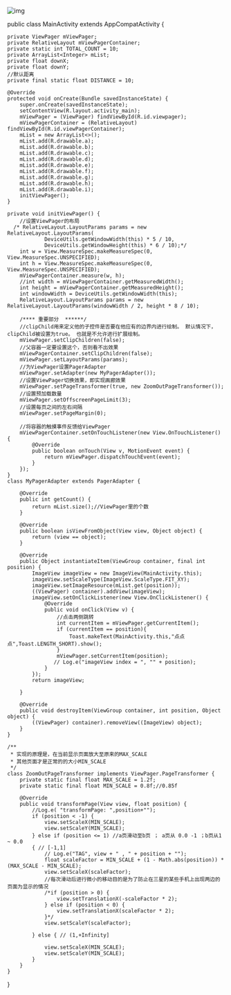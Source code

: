 ![img](https://github.com/Zhai-WenWu/Gallery_ViewPager/blob/master/app/src/main/res/drawable/d.png)

public class MainActivity extends AppCompatActivity {

    private ViewPager mViewPager;
    private RelativeLayout mViewPagerContainer;
    private static int TOTAL_COUNT = 10;
    private ArrayList<Integer> mList;
    private float downX;
    private float downY;
    //默认距离
    private final static float DISTANCE = 10;

    @Override
    protected void onCreate(Bundle savedInstanceState) {
        super.onCreate(savedInstanceState);
        setContentView(R.layout.activity_main);
        mViewPager = (ViewPager) findViewById(R.id.viewpager);
        mViewPagerContainer = (RelativeLayout) findViewById(R.id.viewPagerContainer);
        mList = new ArrayList<>();
        mList.add(R.drawable.a);
        mList.add(R.drawable.b);
        mList.add(R.drawable.c);
        mList.add(R.drawable.d);
        mList.add(R.drawable.e);
        mList.add(R.drawable.f);
        mList.add(R.drawable.g);
        mList.add(R.drawable.h);
        mList.add(R.drawable.i);
        initViewPager();
    }

    private void initViewPager() {
        //设置ViewPager的布局
      /* RelativeLayout.LayoutParams params = new RelativeLayout.LayoutParams(
                DeviceUtils.getWindowWidth(this) * 5 / 10,
                DeviceUtils.getWindowHeight(this) * 6 / 10);*/
        int w = View.MeasureSpec.makeMeasureSpec(0, View.MeasureSpec.UNSPECIFIED);
        int h = View.MeasureSpec.makeMeasureSpec(0, View.MeasureSpec.UNSPECIFIED);
        mViewPagerContainer.measure(w, h);
        //int width = mViewPagerContainer.getMeasuredWidth();
        int height = mViewPagerContainer.getMeasuredHeight();
        int windowWidth = DeviceUtils.getWindowWidth(this);
        RelativeLayout.LayoutParams params = new RelativeLayout.LayoutParams(windowWidth / 2, height * 8 / 10);

        /**** 重要部分  ******/
        //clipChild用来定义他的子控件是否要在他应有的边界内进行绘制。 默认情况下，clipChild被设置为true。 也就是不允许进行扩展绘制。
        mViewPager.setClipChildren(false);
        //父容器一定要设置这个，否则看不出效果
        mViewPagerContainer.setClipChildren(false);
        mViewPager.setLayoutParams(params);
        //为ViewPager设置PagerAdapter
        mViewPager.setAdapter(new MyPagerAdapter());
        //设置ViewPager切换效果，即实现画廊效果
        mViewPager.setPageTransformer(true, new ZoomOutPageTransformer());
        //设置预加载数量
        mViewPager.setOffscreenPageLimit(3);
        //设置每页之间的左右间隔
        mViewPager.setPageMargin(0);

        //将容器的触摸事件反馈给ViewPager
        mViewPagerContainer.setOnTouchListener(new View.OnTouchListener() {
            @Override
            public boolean onTouch(View v, MotionEvent event) {
                return mViewPager.dispatchTouchEvent(event);
            }
        });
    }
    class MyPagerAdapter extends PagerAdapter {

        @Override
        public int getCount() {
            return mList.size();//ViewPager里的个数
        }

        @Override
        public boolean isViewFromObject(View view, Object object) {
            return (view == object);
        }

        @Override
        public Object instantiateItem(ViewGroup container, final int position) {
            ImageView imageView = new ImageView(MainActivity.this);
            imageView.setScaleType(ImageView.ScaleType.FIT_XY);
            imageView.setImageResource(mList.get(position));
            ((ViewPager) container).addView(imageView);
            imageView.setOnClickListener(new View.OnClickListener() {
                @Override
                public void onClick(View v) {
                    //点击两侧跳转
                    int currentItem = mViewPager.getCurrentItem();
                    if (currentItem == position){
                        Toast.makeText(MainActivity.this,"点点点",Toast.LENGTH_SHORT).show();
                    }
                    mViewPager.setCurrentItem(position);
                   // Log.e("imageView index = ", "" + position);
                }
            });
            return imageView;

        }

        @Override
        public void destroyItem(ViewGroup container, int position, Object object) {
            ((ViewPager) container).removeView((ImageView) object);
        }
    }

    /**
     * 实现的原理是，在当前显示页面放大至原来的MAX_SCALE
     * 其他页面才是正常的的大小MIN_SCALE
     */
    class ZoomOutPageTransformer implements ViewPager.PageTransformer {
        private static final float MAX_SCALE = 1.2f;
        private static final float MIN_SCALE = 0.8f;//0.85f

        @Override
        public void transformPage(View view, float position) {
            //Log.e( "transformPage: ",position+"");
            if (position < -1) {
                view.setScaleX(MIN_SCALE);
                view.setScaleY(MIN_SCALE);
            } else if (position <= 1) //a页滑动至b页 ； a页从 0.0 -1 ；b页从1 ~ 0.0
            { // [-1,1]
                // Log.e("TAG", view + " , " + position + "");
                float scaleFactor = MIN_SCALE + (1 - Math.abs(position)) * (MAX_SCALE - MIN_SCALE);
                view.setScaleX(scaleFactor);
                //每次滑动后进行微小的移动目的是为了防止在三星的某些手机上出现两边的页面为显示的情况
                /*if (position > 0) {
                    view.setTranslationX(-scaleFactor * 2);
                } else if (position < 0) {
                    view.setTranslationX(scaleFactor * 2);
                }*/
                view.setScaleY(scaleFactor);

            } else { // (1,+Infinity]

                view.setScaleX(MIN_SCALE);
                view.setScaleY(MIN_SCALE);
            }
        }
    }
}
